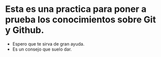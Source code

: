# Esta es una practica para poner a prueba los conocimientos sobre Git y Github.

* Espero que te sirva de gran ayuda.
* Es un consejo que suelo dar.